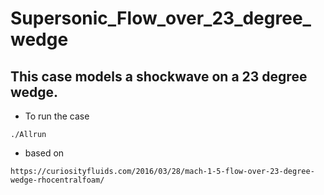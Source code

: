 # Supersonic_Flow_over_23_degree_wedge

## This case models a shockwave on a 23 degree wedge.


+ To run the case

```
./Allrun
```


+ based on

```
https://curiosityfluids.com/2016/03/28/mach-1-5-flow-over-23-degree-wedge-rhocentralfoam/
```
